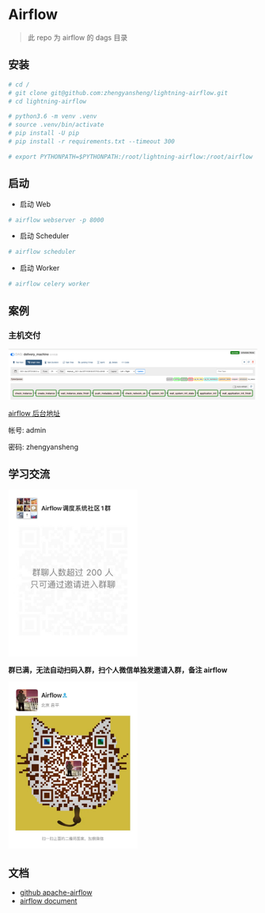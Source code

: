 # Airflow
> 此 repo 为 airflow 的 dags 目录


## 安装

```bash
# cd /
# git clone git@github.com:zhengyansheng/lightning-airflow.git
# cd lightning-airflow
```

```bash
# python3.6 -m venv .venv
# source .venv/bin/activate
# pip install -U pip
# pip install -r requirements.txt --timeout 300
```

```bash
# export PYTHONPATH=$PYTHONPATH:/root/lightning-airflow:/root/airflow
```

## 启动

- 启动 Web
```bash
# airflow webserver -p 8000
```

- 启动 Scheduler
```bash
# airflow scheduler
```

- 启动 Worker
```bash
# airflow celery worker
```

## 案例

### 主机交付

![delivery_machine_dag](./imgs/delivery_machine_dag.png)



[airflow 后台地址](http://www.aiops724.com:8888/)

帐号: admin

密码: zhengyansheng

## 学习交流

<img src="./imgs/WechatIMG41.png" alt="WechatIMG41" style="zoom:33%;" />

**群已满，无法自动扫码入群，扫个人微信单独发邀请入群，备注 airflow**

<img src="./imgs/airflow.png" alt="airflow" style="zoom:33%;" />



## 文档

- [github apache-airflow](https://github.com/apache/airflow)
- [airflow document](https://airflow.apache.org/docs/apache-airflow/stable/start/index.html)